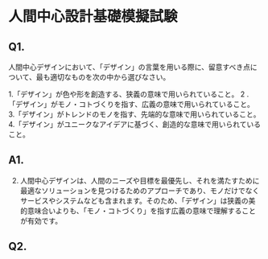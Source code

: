 # 人間中心設計基礎模擬試験

## Q1.

人間中心デザインにおいて、「デザイン」の言葉を用いる際に、留意すべき点について、最も適切なものを次の中から選びなさい。

1.「デザイン」が色や形を創造する、狭義の意味で用いられていること。 2
.「デザイン」がモノ・コトづくりを指す、広義の意味で用いられていること。
3.「デザイン」がトレンドのモノを指す、先端的な意味で用いられていること。
4.「デザイン」がユニークなアイデアに基づく、創造的な意味で用いられていること。

## A1.

2. 人間中心デザインは、人間のニーズや目標を最優先し、それを満たすために最適なソリューションを見つけるためのアプローチであり、モノだけでなくサービスやシステムなども含まれます。そのため、「デザイン」は狭義の美的意味合いよりも、「モノ・コトづくり」を指す広義の意味で理解することが有効です。

## Q2.
